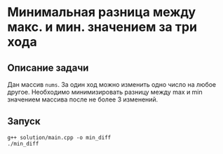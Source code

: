
# Минимальная разница между макс. и мин. значением за три хода

## Описание задачи
Дан массив `nums`. За один ход можно изменить одно число на любое другое. Необходимо минимизировать разницу между max и min значением массива после не более 3 изменений.

## Запуск
```
g++ solution/main.cpp -o min_diff
./min_diff
```
